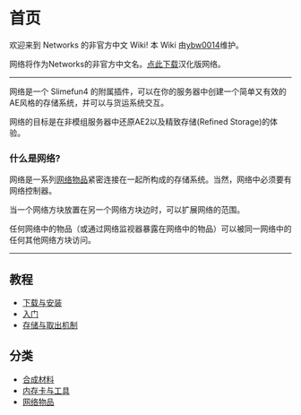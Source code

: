 # 首页

欢迎来到 Networks 的非官方中文 Wiki! 本 Wiki 由[ybw0014](https://github.com/ybw0014)维护。

网络将作为Networks的非官方中文名。[点此下载](/Install-Networks)汉化版网络。

---

网络是一个 Slimefun4 的附属插件，可以在你的服务器中创建一个简单又有效的AE风格的存储系统，并可以与货运系统交互。

网络的目标是在非模组服务器中还原AE2以及精致存储(Refined Storage)的体验。

### 什么是网络?

网络是一系列[网络物品](/Network-Items)紧密连接在一起所构成的存储系统。当然，网络中必须要有网络控制器。

当一个网络方块放置在另一个网络方块边时，可以扩展网络的范围。

任何网络中的物品（或通过网络监视器暴露在网络中的物品）可以被同一网络中的任何其他网络方块访问。

---

## 教程

- [下载与安装](/Install-Networks)
- [入门](/Getting-Started)
- [存储与取出机制](/Network-Mechanism)

## 分类

- [合成材料](/Materials)
- [内存卡与工具](/Tools)
- [网络物品](/Network-Items)
